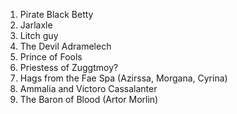 1. Pirate Black Betty
2. Jarlaxle
3. Litch guy
4. The Devil Adramelech
5. Prince of Fools
6. Priestess of Zuggtmoy?
7. Hags from the Fae Spa (Azirssa, Morgana, Cyrina)
8. Ammalia and Victoro Cassalanter
9. The Baron of Blood (Artor Morlin)